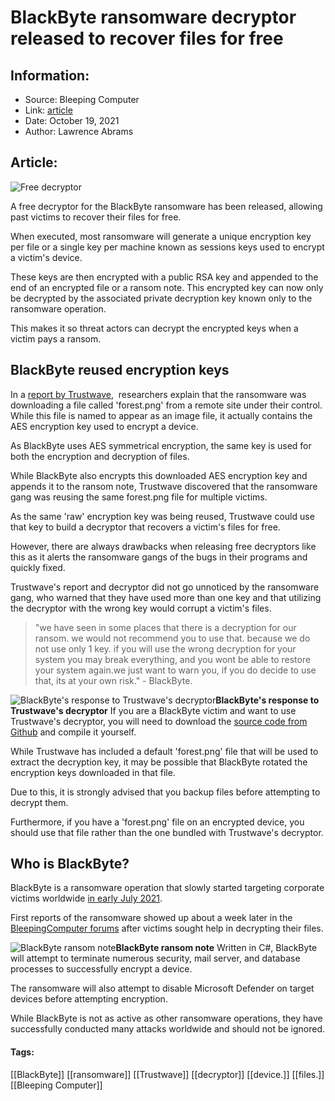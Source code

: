 # BlackByte ransomware decryptor released to recover files for free
### 

## Information:
+ Source: Bleeping Computer
+ Link: [article](https://www.bleepingcomputer.com/news/security/blackbyte-ransomware-decryptor-released-to-recover-files-for-free/)
+ Date: October 19, 2021
+ Author: Lawrence Abrams


## Article:
![Free decryptor](https://www.bleepstatic.com/content/hl-images/2021/02/07/brighter-key.jpg)


A free decryptor for the BlackByte ransomware has been released, allowing past victims to recover their files for free.


When executed, most ransomware will generate a unique encryption key per file or a single key per machine known as sessions keys used to encrypt a victim's device.


These keys are then encrypted with a public RSA key and appended to the end of an encrypted file or a ransom note. This encrypted key can now only be decrypted by the associated private decryption key known only to the ransomware operation.


This makes it so threat actors can decrypt the encrypted keys when a victim pays a ransom.


BlackByte reused encryption keys
--------------------------------


In a [report by Trustwave](https://www.trustwave.com/en-us/resources/blogs/spiderlabs-blog/blackbyte-ransomware-pt-1-in-depth-analysis/),  researchers explain that the ransomware was downloading a file called 'forest.png' from a remote site under their control. While this file is named to appear as an image file, it actually contains the AES encryption key used to encrypt a device.


As BlackByte uses AES symmetrical encryption, the same key is used for both the encryption and decryption of files.


While BlackByte also encrypts this downloaded AES encryption key and appends it to the ransom note, Trustwave discovered that the ransomware gang was reusing the same forest.png file for multiple victims.


As the same 'raw' encryption key was being reused, Trustwave could use that key to build a decryptor that recovers a victim's files for free.


However, there are always drawbacks when releasing free decryptors like this as it alerts the ransomware gangs of the bugs in their programs and quickly fixed.


Trustwave's report and decryptor did not go unnoticed by the ransomware gang, who warned that they have used more than one key and that utilizing the decryptor with the wrong key would corrupt a victim's files.



> 
> "we have seen in some places that there is a decryption for our ransom. we would not recommend you to use that. because we do not use only 1 key. if you will use the wrong decryption for your system you may break everything, and you wont be able to restore your system again.we just want to warn you, if you do decide to use that, its at your own risk." - BlackByte.
> 
> 
> 



![BlackByte's response to Trustwave's decryptor](https://www.bleepstatic.com/images/news/ransomware/b/blackbyte/decryptor/blackbyte-blog.jpg)**BlackByte's response to Trustwave's decryptor**
If you are a BlackByte victim and want to use Trustwave's decryptor, you will need to download the [source code from Github](https://github.com/SpiderLabs/BlackByteDecryptor) and compile it yourself.


While Trustwave has included a default 'forest.png' file that will be used to extract the decryption key, it may be possible that BlackByte rotated the encryption keys downloaded in that file.


Due to this, it is strongly advised that you backup files before attempting to decrypt them.


Furthermore, if you have a 'forest.png' file on an encrypted device, you should use that file rather than the one bundled with Trustwave's decryptor.


Who is BlackByte?
-----------------


BlackByte is a ransomware operation that slowly started targeting corporate victims worldwide [in early July 2021](https://www.bleepingcomputer.com/forums/t/755181/blackbyte-ransomware-blackbyte-support-topic/).


First reports of the ransomware showed up about a week later in the [BleepingComputer forums](https://www.bleepingcomputer.com/forums/t/755181/blackbyte-ransomware-blackbyte-support-topic/) after victims sought help in decrypting their files.



![BlackByte ransom note](https://www.bleepstatic.com/images/news/ransomware/b/blackbyte/decryptor/blackbyte-ransom-note.jpg)**BlackByte ransom note**
Written in C#, BlackByte will attempt to terminate numerous security, mail server, and database processes to successfully encrypt a device.


The ransomware will also attempt to disable Microsoft Defender on target devices before attempting encryption.


While BlackByte is not as active as other ransomware operations, they have successfully conducted many attacks worldwide and should not be ignored.




#### Tags:
[[BlackByte]] [[ransomware]] [[Trustwave]] [[decryptor]] [[device.]] [[files.]] [[Bleeping Computer]]
